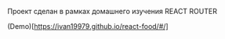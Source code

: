 Проект сделан в рамках домашнего изучения REACT ROUTER

(Demo)[https://ivan19979.github.io/react-food/#/]
